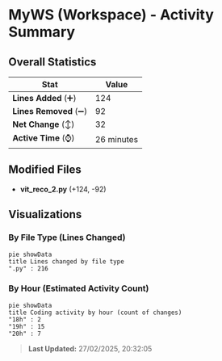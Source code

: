 # MyWS (Workspace) - Activity Summary 

## Overall Statistics

| Stat                   | Value                                                             |
| ---------------------- | ----------------------------------------------------------------- |
| **Lines Added** (➕)   | 124                                          |
| **Lines Removed** (➖) | 92                                        |
| **Net Change** (↕)    | 32                |
| **Active Time** (⌚)   | 26 minutes |


## Modified Files
- **vit_reco_2.py** (+124, -92)

## Visualizations

### By File Type (Lines Changed)

```mermaid
pie showData
title Lines changed by file type
".py" : 216
```

### By Hour (Estimated Activity Count)

```mermaid
pie showData
title Coding activity by hour (count of changes)
"18h" : 2
"19h" : 15
"20h" : 7
```


> **Last Updated:** 27/02/2025, 20:32:05